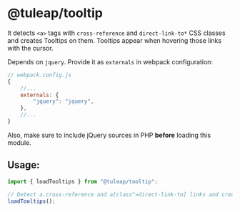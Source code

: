# @tuleap/tooltip

It detects `<a>` tags with `cross-reference` and `direct-link-to*` CSS classes and creates Tooltips on them.
Tooltips appear when hovering those links with the cursor.

Depends on `jquery`. Provide it as `externals` in webpack configuration:

```javascript
// webpack.config.js
{
    //...
    externals: {
        "jquery": "jquery",
    },
    //...
}
```

Also, make sure to include jQuery sources in PHP **before** loading this module.

## Usage:

```javascript
import { loadTooltips } from "@tuleap/tooltip";

// Detect a.cross-reference and a[class^=direct-link-to] links and create Tooltips on them
loadTooltips();
```
